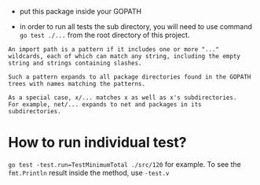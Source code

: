 * put this package inside your GOPATH

* in order to run all tests the sub directory, you will need to use command `go test ./...` from the root directory of this project. 
```
An import path is a pattern if it includes one or more "..." wildcards, each of which can match any string, including the empty string and strings containing slashes.

Such a pattern expands to all package directories found in the GOPATH trees with names matching the patterns.

As a special case, x/... matches x as well as x's subdirectories.
For example, net/... expands to net and packages in its subdirectories.
```

# How to run individual test?
`go test -test.run=TestMinimumTotal ./src/120` for example. To see the `fmt.Println` result inside the method, use `-test.v`
